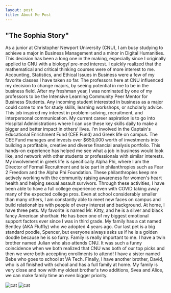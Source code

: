 ```yaml
---
layout: post
title: About Me Post
---
```

## "The Sophia Story"
As a junior at Christopher Newport University (CNU), I am busy studying to achieve a major in Business Management and a minor in Digital Humanities. This decision has been a long one in the making, especially since I originally applied to CNU with a biology/ pre-med interest. I quickly realized that the mathematical and critical thinking courses were of more interest to me. Accounting, Statistics, and Ethical Issues in Business were a few of my favorite classes I have taken so far. The professors here at CNU influenced my decision to change majors, by seeing potential in me to be in the business field. After my freshman year, I was nominated by one of my professors to be the Intensive Learning Community Peer Mentor for Business Students. Any incoming student interested in business as a major could come to me for study skills, learning workshops, or scholarly advice. This job inspired my interest in problem-solving, recruitment, and interpersonal communication. My current career aspiration is to go into Hospital Administrations where I can use these key skills daily to make a bigger and better impact in others’ lives.
I’m involved in the Captain's Educational Enrichment Fund (CEE Fund) and Greek life on campus. The CEE Fund manages and invests over $650,000 worth of investments into building a profitable, creative and diverse financial analysis portfolio. This hands-on experience has helped me see what a job in business would look like, and network with other students or professionals with similar interests. My involvement in greek life is specifically Alpha Phi, where I am the Director of Formal Recruitment and take part in philanthropies such as Fear 2 Freedom and the Alpha Phi Foundation. These philanthropies keep me actively working with the community raising awareness for women's heart health and helping sexual assault survivors. Through these activities, I have been able to have a full college experience even with COVID taking away many of the expected college pros. Even at school considerably smaller than many others,  I am constantly able to meet new faces on campus and build relationships with people of every interest and background. 
At home, I have three pets. My favorite is named Mr. Kitty, and he is a silver and black fancy American shorthair. He has been one of my biggest emotional support factors ever since I was in third grade. My family has a cat named Bentley (AKA Fluffly) who we adopted 4 years ago. Our last pet is a big standard poodle, Spencer, but everyone always asks us if he is a golden doodle because he is so furry. 
Family is really important to me. I have a twin brother named Julian who also attends CNU. It was such a funny coincidence when we both realized that CNU was both of our top picks and then we were both accepting enrollments to attend! I have a sister named Bebe who goes to school at VA Tech. Finally, I have another brother, David, who is all finished with school and has a full family at home. My family is very close and now with my oldest brother's two additions, Svea and Alice, we can make family time an even bigger priority. 



![cat](https://sophbaxt.github.io/sophia-baxter-CNU/images/MrKitty.jpeg)
![cat](https://sophbaxt.github.io/sophia-baxter-CNU/images/Fluffy.jpeg)
